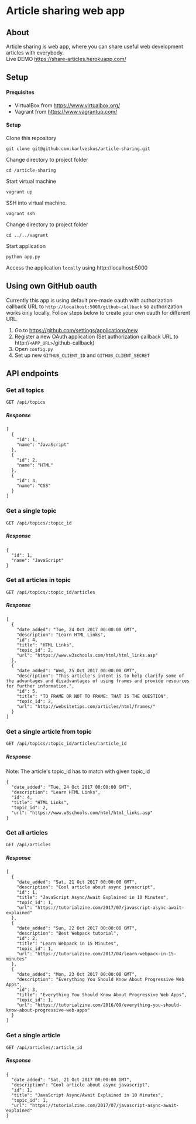 # Article sharing web app

## About
Article sharing is web app, where you can share useful web development articles with everybody. <br>
Live DEMO https://share-articles.herokuapp.com/

## Setup

#### Prequisites
- VirtualBox from https://www.virtualbox.org/
- Vagrant from https://www.vagrantup.com/

#### Setup
Clone this repository
```
git clone git@github.com:karlveskus/article-sharing.git
```

Change directory to project folder
```
cd /article-sharing
```

Start virtual machine 
```
vagrant up
```

SSH into virtual machine.
```
vagrant ssh
```

Change directory to project folder
```
cd ../../vagrant
```

Start application
```
python app.py
```

Access the application ```locally``` using http://localhost:5000

## Using own GitHub oauth
Currently this app is using default pre-made oauth with authorization callback URL to ```http://localhost:5000/github-callback``` so authorization works only locally. Follow steps below to create your own oauth for different URL.

1. Go to https://github.com/settings/applications/new
2. Register a new OAuth application (Set authorization callback URL to http://```<APP_URL>```/github-callback)
3. Open ```config.py```
4. Set up new ```GITHUB_CLIENT_ID``` and ```GITHUB_CLIENT_SECRET```

## API endpoints

### Get all topics
```
GET /api/topics
```
##### Response
```
[
  {
    "id": 1, 
    "name": "JavaScript"
  }, 
  {
    "id": 2, 
    "name": "HTML"
  }, 
  {
    "id": 3, 
    "name": "CSS"
  }
]
```

### Get a single topic
```
GET /api/topics/:topic_id
```
##### Response
```
{
  "id": 1, 
  "name": "JavaScript"
}
```

### Get all articles in topic
```
GET /api/topics/:topic_id/articles
```
##### Response
```
[
  {
    "date_added": "Tue, 24 Oct 2017 00:00:00 GMT", 
    "description": "Learn HTML Links", 
    "id": 4, 
    "title": "HTML Links", 
    "topic_id": 2, 
    "url": "https://www.w3schools.com/html/html_links.asp"
  }, 
  {
    "date_added": "Wed, 25 Oct 2017 00:00:00 GMT", 
    "description": "This article's intent is to help clarify some of the advantages and disadvantages of using frames and provide resources for further information.", 
    "id": 5, 
    "title": "TO FRAME OR NOT TO FRAME: THAT IS THE QUESTION", 
    "topic_id": 2, 
    "url": "http://websitetips.com/articles/html/frames/"
  }
]
```

### Get a single article from topic
```
GET /api/topics/:topic_id/articles/:article_id
```
##### Response
Note: The article's topic_id has to match with given topic_id
```
{
  "date_added": "Tue, 24 Oct 2017 00:00:00 GMT", 
  "description": "Learn HTML Links", 
  "id": 4, 
  "title": "HTML Links", 
  "topic_id": 2, 
  "url": "https://www.w3schools.com/html/html_links.asp"
}
```

### Get all articles
```
GET /api/articles
```
##### Response
```
[
  {
    "date_added": "Sat, 21 Oct 2017 00:00:00 GMT", 
    "description": "Cool article about async javascript", 
    "id": 1, 
    "title": "JavaScript Async/Await Explained in 10 Minutes", 
    "topic_id": 1, 
    "url": "https://tutorialzine.com/2017/07/javascript-async-await-explained"
  }, 
  {
    "date_added": "Sun, 22 Oct 2017 00:00:00 GMT", 
    "description": "Best Webpack tutorial", 
    "id": 2, 
    "title": "Learn Webpack in 15 Minutes", 
    "topic_id": 1, 
    "url": "https://tutorialzine.com/2017/04/learn-webpack-in-15-minutes"
  }, 
  {
    "date_added": "Mon, 23 Oct 2017 00:00:00 GMT", 
    "description": "Everything You Should Know About Progressive Web Apps", 
    "id": 3, 
    "title": "Everything You Should Know About Progressive Web Apps", 
    "topic_id": 1, 
    "url": "https://tutorialzine.com/2016/09/everything-you-should-know-about-progressive-web-apps"
  }
]
```

### Get a single article
```
GET /api/articles/:article_id
```
##### Response
```
{
  "date_added": "Sat, 21 Oct 2017 00:00:00 GMT", 
  "description": "Cool article about async javascript", 
  "id": 1, 
  "title": "JavaScript Async/Await Explained in 10 Minutes", 
  "topic_id": 1, 
  "url": "https://tutorialzine.com/2017/07/javascript-async-await-explained"
}
```
